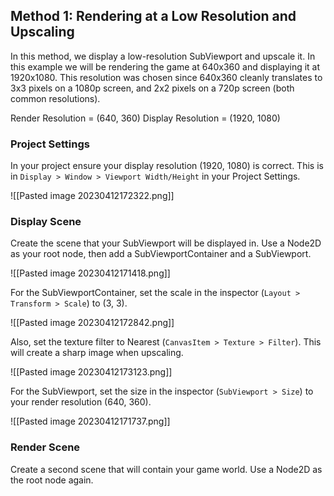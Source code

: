 ## Method 1: Rendering at a Low Resolution and Upscaling

In this method, we display a low-resolution SubViewport and upscale it.
In this example we will be rendering the game at 640x360 and displaying it at 1920x1080.
This resolution was chosen since 640x360 cleanly translates to 3x3 pixels on a 1080p screen, and 2x2 pixels on a 720p screen (both common resolutions). 

Render Resolution = (640, 360)
Display Resolution = (1920, 1080)

### Project Settings

In your project ensure your display resolution (1920, 1080) is correct. This is in `Display > Window > Viewport Width/Height` in your Project Settings.

![[Pasted image 20230412172322.png]]

### Display Scene

Create the scene that your SubViewport will be displayed in. Use a Node2D as your root node, then add a SubViewportContainer and a SubViewport.

![[Pasted image 20230412171418.png]]

For the SubViewportContainer, set the scale in the inspector (`Layout > Transform > Scale`) to (3, 3).

![[Pasted image 20230412172842.png]]

Also, set the texture filter to Nearest (`CanvasItem > Texture > Filter`). This will create a sharp image when upscaling.

![[Pasted image 20230412173123.png]]

For the SubViewport, set the size in the inspector (`SubViewport > Size`) to your render resolution (640, 360).

![[Pasted image 20230412171737.png]]

### Render Scene

Create a second scene that will contain your game world. Use a Node2D as the root node again.
